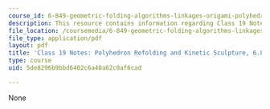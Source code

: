 ```yaml
---
course_id: 6-849-geometric-folding-algorithms-linkages-origami-polyhedra-fall-2012
description: This resource contains information regarding Class 19 Notes, Fall 2012.
file_location: /coursemedia/6-849-geometric-folding-algorithms-linkages-origami-polyhedra-fall-2012/5de8296b9bbd6402c6a40a62c0af6cad_MIT6_849F12_C19.pdf
file_type: application/pdf
layout: pdf
title: 'Class 19 Notes: Polyhedron Refolding and Kinetic Sculpture, 6.849 Fall 2012'
type: course
uid: 5de8296b9bbd6402c6a40a62c0af6cad

---
```

None